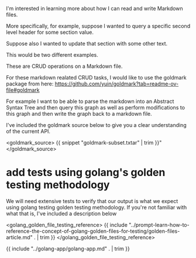 I'm interested in learning more about how I can read and write Markdown files. 

More specifically, for example, suppose I wanted to query a specific second level header for some section value. 

Suppose also I wanted to update that section with some other text. 

This would be two different examples. 

These are CRUD operations on a Markdown file.

For these markdown realated CRUD tasks, I would like to use the goldmark package from here: https://github.com/yuin/goldmark?tab=readme-ov-file#goldmark

For example I want to be able to parse the markdown into an Abstract Syntax Tree and then query this graph as well as perform modifications to this graph and then write the graph back to a markdown file.

I've included the goldmark source below to give you a clear understanding of the current API.

<goldmark_source>
{{ snippet "goldmark-subset.txtar" | trim }}"
</goldmark_source>

# add tests using golang's golden testing methodology

We will need extensive tests to verify that our output is what we expect using golang testing golden testing methodology.   If you're not familiar with what that is, I've included a description below

<golang_golden_file_testing_reference>
{{ include "../prompt-learn-how-to-reference-the-concept-of-golang-golden-files-for-testing/golden-files-article.md" . | trim }}
</golang_golden_file_testing_reference>

{{ include "../golang-app/golang-app.md" . | trim }}

